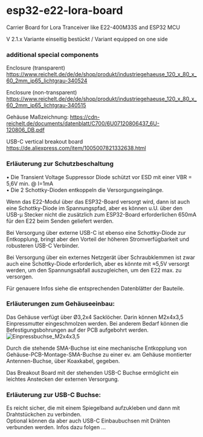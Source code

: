 # esp32-e22-lora-board
Carrier Board for Lora Tranceiver like E22-400M33S and ESP32 MCU

V 2.1.x  Variante einseitig bestückt / Variant equipped on one side


### additional special components

Enclosure (transparent) https://www.reichelt.de/de/de/shop/produkt/industriegehaeuse_120_x_80_x_60_2mm_ip65_lichtgrau-340524

Enclosure (non-transparent) https://www.reichelt.de/de/de/shop/produkt/industriegehaeuse_120_x_80_x_60_2mm_ip65_lichtgrau-340515

Gehäuse Maßzeichnung:
https://cdn-reichelt.de/documents/datenblatt/C700/6U07120806437_6U-120806_DB.pdf

USB-C vertical breakout board
https://de.aliexpress.com/item/1005007821332638.html


### Erläuterung zur Schutzbeschaltung

• Die Transient Voltage Suppressor Diode schützt vor ESD mit einer VBR = 5,6V min. @ I=1mA  
• Die 2 Schottky-Dioden entkoppeln die Versorgungseingänge.

Wenn das E22-Modul über das ESP32-Board versorgt wird, dann ist auch eine Schottky-Diode im Spannungspfad, aber es können u.U. über den USB-µ Stecker nicht die zusätzlich zum ESP32-Board erforderlichen 650mA für den E22 beim Senden geliefert werden.

Bei Versorgung über externe USB-C ist ebenso eine Schottky-Diode zur Entkopplung, bringt aber den Vorteil der höheren Stromverfügbarkeit und robusteren USB-C Verbinder.

Bei Versorgung über ein externes Netzgerät über Schraubklemmen ist zwar auch eine Schottky-Diode erforderlich, aber es könnte mit ≈5,5V versorgt werden, um den Spannungsabfall auszugleichen, um den E22 max. zu versorgen.

Für genauere Infos siehe die entsprechenden Datenblätter der Bauteile.


### Erläuterungen zum Gehäuseeinbau:

Das Gehäuse verfügt über Ø3,2x4 Sacklöcher. Darin können M2x4x3,5 Einpressmutter eingeschmolzen werden.
Bei anderem Bedarf können die Befestigungsbohrungen auf der PCB aufgebohrt werden.
![Einpressbuchse_M2x4x3,5](https://github.com/user-attachments/assets/9b76f58b-3f03-4ac9-bbe7-2f518731cc2d)

Durch die stehende SMA-Buchse ist eine mechanische Entkopplung von Gehäuse-PCB-Montage-SMA-Buchse zu einer ev. am Gehäuse montierter Antennen-Buchse, über Koaxkabel, gegeben.

Das Breakout Board mit der stehenden USB-C Buchse ermöglicht ein leichtes Anstecken der externen Versorgung.

### Erläuterung zur USB-C Buchse:

Es reicht sicher, die mit einem Spiegelband aufzukleben und dann mit Drahtstückchen zu verbinden.  
Optional können da aber auch USB-C Einbaubuchsen mit Drähten verbunden werden. Infos dazu folgen ...
